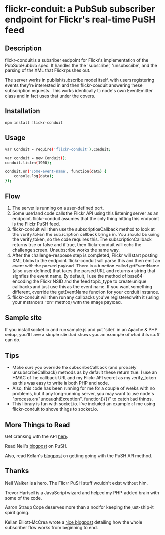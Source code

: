flickr-conduit: a PubSub subscriber endpoint for Flickr's real-time PuSH feed
===================

## Description

flickr-conduit is a subsriber endpoint for Flickr's implementation of the PubSubHubbub spec. It handles the the 'subscribe', 'unsubscribe', and the parsing of the XML that Flickr pushes out.

The server works in publish/subscribe model itself, with users registering events they're interested in and then flickr-conduit answering these subscription requests. This works identically to node's own EventEmitter class and in fact uses that under the covers.

## Installation

```bash
npm install flickr-conduit
```

## Usage

```bash
var Conduit = require('flickr-conduit').Conduit;

var conduit = new Conduit();
conduit.listen(1900);

conduit.on('some-event-name', function(data) {
    console.log(data);
});
```

## Flow

1. The server is running on a user-defined port. 
2. Some userland code calls the Flickr API using this listening server as an endpoint. flickr-conduit assumes that the only thing hitting this endpoint is the Flickr PuSH feed.
3. flickr-conduit will then use the subscriptionCallback method to look at the verify_token the subscription callback brings in. You should be using the verify_token, so the code requires this. The subscriptionCallback returns true or false and if true, then flickr-conduit will echo the challenge screen. Unsubscribe works the same way.
4. After the challenge-response step is completed, Flickr will start posting XML blobs to the endpoint. flickr-conduit will parse this and then emit an event with the parsed payload. There is a function called getEventName (also user-defined) that takes the parsed URL and returns a string that signfies the event name. By default, I use the method of base64-encoding the Flickr NSID and the feed topic_type to create unique callbacks and just use this as the event name. If you want something different, override the getEventName function for your conduit instance.
5. flickr-conduit will then run any callbacks you've registered with it (using your instance's "on" method) with the image payload. 


## Sample site

If you install socket.io and run sample.js and put 'site/' in an Apache & PHP setup, you'll have a simple site that shows you an example of what this stuff can do.

## Tips

* Make sure you override the subscribeCallback (and probably unsubscribeCallback) methods as by default these return true. I use an HMAC of the callback URL and my Flickr API secret as my verify_token as this was easy to write in both PHP and node.
* Also, this code has been running for me for a couple of weeks with no problems, but if any long-running server, you may want to use node's "process.on("uncaughtException", function(){})" to catch bad things.
* This library is fun with socket.io. I've included an example of me using flickr-conduit to shove things to socket.io.

## More Things to Read

Get cranking with the API [here](http://www.flickr.com/services/developer/). 

Read Neil's [blogpost](http://code.flickr.com/blog/2011/06/30/dont-be-so-pushy/) on PuSH.

Also, read Kellan's [blogpost](http://laughingmeme.org/2011/07/24/getting-started-with-flickr-real-time-apis-in-php/) on getting going with the PuSH API method.

## Thanks

Neil Walker is a hero. The Flickr PuSH stuff wouldn't exist without him.

Trevor Hartsell is a JavaScript wizard and helped my PHP-addled brain with some of the code.

Aaron Straup Cope deserves more than a nod for keeping the just-ship-it spirit going.

Kellan Elliott-McCrea wrote a [nice blogpost](http://laughingmeme.org/2011/07/24/getting-started-with-flickr-real-time-apis-in-php/) detailing how the whole subscriber flow works from beginning to end.
